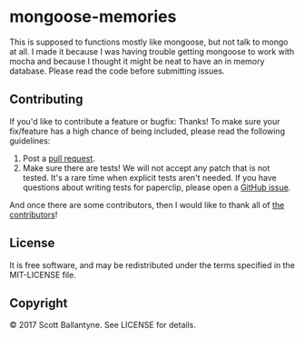 mongoose-memories
=========

This is supposed to functions mostly like mongoose, but not talk to mongo at all.  I made it because I was having trouble getting mongoose to work with mocha and because I thought it might be neat to have an in memory database.  Please read the code before submitting issues.

Contributing
------------

If you'd like to contribute a feature or bugfix: Thanks! To make sure your fix/feature has a high chance of being included, please read the following guidelines:

1. Post a [pull request](https://github.com/ballantyne/mongoose-memories/compare/).
2. Make sure there are tests! We will not accept any patch that is not tested.
   It's a rare time when explicit tests aren't needed. If you have questions
   about writing tests for paperclip, please open a
   [GitHub issue](https://github.com/ballantyne/mongoose-memories/issues/new).


And once there are some contributors, then I would like to thank all of [the contributors](https://github.com/ballantyne/mongoose-memories/graphs/contributors)!

License
-------

It is free software, and may be redistributed under the terms specified in the MIT-LICENSE file.

Copyright 
-------
© 2017 Scott Ballantyne. See LICENSE for details.

